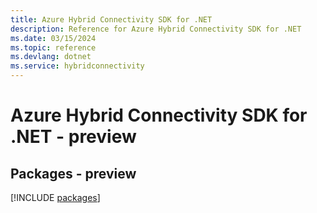 ```yaml
---
title: Azure Hybrid Connectivity SDK for .NET
description: Reference for Azure Hybrid Connectivity SDK for .NET
ms.date: 03/15/2024
ms.topic: reference
ms.devlang: dotnet
ms.service: hybridconnectivity
---
```

# Azure Hybrid Connectivity SDK for .NET - preview
## Packages - preview
[!INCLUDE [packages](hybrid-connectivity-index.md)]